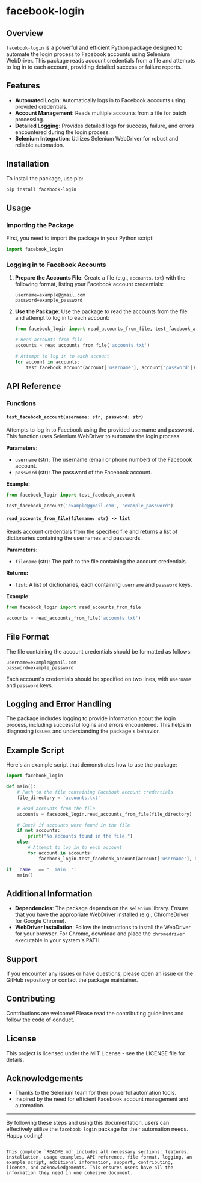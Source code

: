 # facebook-login

## Overview
`facebook-login` is a powerful and efficient Python package designed to automate the login process to Facebook accounts using Selenium WebDriver. This package reads account credentials from a file and attempts to log in to each account, providing detailed success or failure reports.

## Features
- **Automated Login**: Automatically logs in to Facebook accounts using provided credentials.
- **Account Management**: Reads multiple accounts from a file for batch processing.
- **Detailed Logging**: Provides detailed logs for success, failure, and errors encountered during the login process.
- **Selenium Integration**: Utilizes Selenium WebDriver for robust and reliable automation.

## Installation

To install the package, use pip:

```bash
pip install facebook-login
```

## Usage

### Importing the Package

First, you need to import the package in your Python script:

```python
import facebook_login
```

### Logging in to Facebook Accounts

1. **Prepare the Accounts File**:
   Create a file (e.g., `accounts.txt`) with the following format, listing your Facebook account credentials:

    ```plaintext
    username=example@gmail.com
    password=example_password
    ```

2. **Use the Package**:
   Use the package to read the accounts from the file and attempt to log in to each account:

    ```python
    from facebook_login import read_accounts_from_file, test_facebook_account

    # Read accounts from file
    accounts = read_accounts_from_file('accounts.txt')

    # Attempt to log in to each account
    for account in accounts:
        test_facebook_account(account['username'], account['password'])
    ```

## API Reference

### Functions

#### `test_facebook_account(username: str, password: str)`

Attempts to log in to Facebook using the provided username and password. This function uses Selenium WebDriver to automate the login process.

**Parameters:**
- `username` (str): The username (email or phone number) of the Facebook account.
- `password` (str): The password of the Facebook account.

**Example:**

```python
from facebook_login import test_facebook_account

test_facebook_account('example@gmail.com', 'example_password')
```

#### `read_accounts_from_file(filename: str) -> list`

Reads account credentials from the specified file and returns a list of dictionaries containing the usernames and passwords.

**Parameters:**
- `filename` (str): The path to the file containing the account credentials.

**Returns:**
- `list`: A list of dictionaries, each containing `username` and `password` keys.

**Example:**

```python
from facebook_login import read_accounts_from_file

accounts = read_accounts_from_file('accounts.txt')
```

## File Format

The file containing the account credentials should be formatted as follows:

```plaintext
username=example@gmail.com
password=example_password
```

Each account's credentials should be specified on two lines, with `username` and `password` keys.

## Logging and Error Handling

The package includes logging to provide information about the login process, including successful logins and errors encountered. This helps in diagnosing issues and understanding the package's behavior.

## Example Script

Here's an example script that demonstrates how to use the package:

```python
import facebook_login

def main():
    # Path to the file containing Facebook account credentials
    file_directory = 'accounts.txt'

    # Read accounts from the file
    accounts = facebook_login.read_accounts_from_file(file_directory)

    # Check if accounts were found in the file
    if not accounts:
        print("No accounts found in the file.")
    else:
        # Attempt to log in to each account
        for account in accounts:
            facebook_login.test_facebook_account(account['username'], account['password'])

if __name__ == "__main__":
    main()
```

## Additional Information

- **Dependencies**: The package depends on the `selenium` library. Ensure that you have the appropriate WebDriver installed (e.g., ChromeDriver for Google Chrome).
- **WebDriver Installation**: Follow the instructions to install the WebDriver for your browser. For Chrome, download and place the `chromedriver` executable in your system's PATH.

## Support

If you encounter any issues or have questions, please open an issue on the GitHub repository or contact the package maintainer.

## Contributing

Contributions are welcome! Please read the contributing guidelines and follow the code of conduct.

## License

This project is licensed under the MIT License - see the LICENSE file for details.

## Acknowledgements

- Thanks to the Selenium team for their powerful automation tools.
- Inspired by the need for efficient Facebook account management and automation.

---

By following these steps and using this documentation, users can effectively utilize the `facebook-login` package for their automation needs. Happy coding!
```

This complete `README.md` includes all necessary sections: features, installation, usage examples, API reference, file format, logging, an example script, additional information, support, contributing, license, and acknowledgements. This ensures users have all the information they need in one cohesive document.
